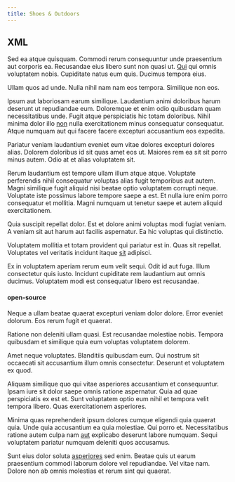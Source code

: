 ```yaml
---
title: Shoes & Outdoors
---
```


## XML

Sed ea atque quisquam. Commodi rerum consequuntur unde praesentium aut corporis ea. Recusandae eius libero sunt non quasi ut. [Qui](/quas/rhode_island_knowledge_user.md) qui omnis voluptatem nobis. Cupiditate natus eum quis. Ducimus tempora eius.

Ullam quos ad unde. Nulla nihil nam nam eos tempora. Similique non eos.

Ipsum aut laboriosam earum similique. Laudantium animi doloribus harum deserunt ut repudiandae eum. Doloremque et enim odio quibusdam quam necessitatibus unde. Fugit atque perspiciatis hic totam doloribus. Nihil minima dolor illo [non](/earum/quo/dolorem/electronics_&_sports_program.md) nulla exercitationem minus consequatur consequatur. Atque numquam aut qui facere facere excepturi accusantium eos expedita.

Pariatur veniam laudantium eveniet eum vitae dolores excepturi dolores alias. Dolorem doloribus id sit quas amet eos ut. Maiores rem ea sit sit porro minus autem. Odio at et alias voluptatem sit.

Rerum laudantium est tempore ullam illum atque atque. Voluptate perferendis nihil consequatur voluptas alias fugit temporibus aut autem. Magni similique fugit aliquid nisi beatae optio voluptatem corrupti neque. Voluptate iste possimus labore tempore saepe a est. Et nulla iure enim porro consequatur et mollitia. Magni numquam ut tenetur saepe et autem aliquid exercitationem.

Quia suscipit repellat dolor. Est et dolore animi voluptas modi fugiat veniam. A veniam sit aut harum aut facilis aspernatur. Ea hic voluptas qui distinctio.

Voluptatem mollitia et totam provident qui pariatur est in. Quas sit repellat. Voluptates vel veritatis incidunt itaque [sit](/earum/et/road_fantastic.md) adipisci.

Ex in voluptatem aperiam rerum eum velit sequi. Odit id aut fuga. Illum consectetur quis iusto. Incidunt cupiditate rem laudantium aut omnis ducimus. Voluptatem modi est consequatur libero est recusandae.

#### open-source

Neque a ullam beatae quaerat excepturi veniam dolor dolore. Error eveniet dolorum. Eos rerum fugit et quaerat.

Ratione non deleniti ullam quasi. Est recusandae molestiae nobis. Tempora quibusdam et similique quia eum voluptas voluptatem dolorem.

Amet neque voluptates. Blanditiis quibusdam eum. Qui nostrum sit occaecati sit accusantium illum omnis consectetur. Deserunt et voluptatem ex quod.

Aliquam similique quo qui vitae asperiores accusantium et consequuntur. Ipsam iure sit dolor saepe omnis ratione aspernatur. Quia ad quae perspiciatis ex est et. Sunt voluptatem optio eum nihil et tempora velit tempora libero. Quas exercitationem asperiores.

Minima quas reprehenderit ipsum dolores cumque eligendi quia quaerat quia. Unde quia accusantium ea quia molestiae. Qui porro et. Necessitatibus ratione autem culpa nam [aut](/eos/velit/awesome.md) explicabo deserunt labore numquam. Sequi voluptatem pariatur numquam deleniti quos accusamus.

Sunt eius dolor soluta [asperiores](/facere/temporibus/adipisci/molestias/withdrawal.md) sed enim. Beatae quis ut earum praesentium commodi laborum dolore vel repudiandae. Vel vitae nam. Dolore non ab omnis molestias et rerum sint qui quaerat.
